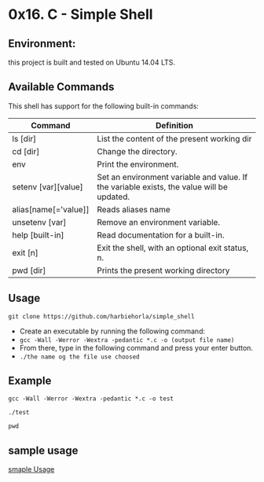 <h1 align="left">
  0x16. C - Simple Shell
</h1>



## Environment:

this project is built and tested on Ubuntu 14.04 LTS.

## Available Commands
This shell has support for the following built-in commands:

| Command             | Definition                                                                                |
| ------------------- | ----------------------------------------------------------------------------------------- |
| ls [dir]            | List the content of the present working dir                                               |
| cd [dir]            | Change the directory.                                                                     |
| env                 | Print the environment.                                                                    |
| setenv [var][value] | Set an environment variable and value. If the variable exists, the value will be updated. |
| alias[name[='value]]| Reads aliases name                                                                        |
| unsetenv [var]      | Remove an environment variable.                                                           |
| help [built-in]     | Read documentation for a built-in.                                                        |
| exit [n]            | Exit the shell, with an optional exit status, n.                                          |
| pwd [dir]           | Prints the present working directory                                                      |


## Usage
  
  ```
  git clone https://github.com/harbiehorla/simple_shell
  ```

- Create an executable by running the following command:
- `gcc -Wall -Werror -Wextra -pedantic *.c -o (output file name)`
- From there, type in the following command and press your enter button.
- `./the name og the file use choosed`


## Example

  ```
  gcc -Wall -Werror -Wextra -pedantic *.c -o test

  ./test

  pwd
  ```

## sample usage

[smaple Usage](simpleshell.mp4)

